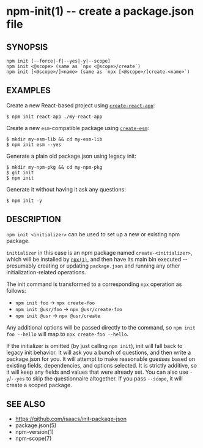 npm-init(1) -- create a package.json file
=======================================================

## SYNOPSIS

    npm init [--force|-f|--yes|-y|--scope]
    npm init <@scope> (same as `npx <@scope>/create`)
    npm init [<@scope>/]<name> (same as `npx [<@scope>/]create-<name>`)

## EXAMPLES

Create a new React-based project using [`create-react-app`](https://npm.im/create-react-app):
```
$ npm init react-app ./my-react-app
```

Create a new `esm`-compatible package using [`create-esm`](https://npm.im/create-esm):
```
$ mkdir my-esm-lib && cd my-esm-lib
$ npm init esm --yes
```

Generate a plain old package.json using legacy init:
```
$ mkdir my-npm-pkg && cd my-npm-pkg
$ git init
$ npm init
```

Generate it without having it ask any questions:
```
$ npm init -y
```

## DESCRIPTION

`npm init <initializer>` can be used to set up a new or existing npm package.

`initializer` in this case is an npm package named `create-<initializer>`, which
will be installed by [`npx(1)`](https://npm.im/npx), and then have its main bin
executed -- presumably creating or updating `package.json` and running any other
initialization-related operations.

The init command is transformed to a corresponding `npx` operation as follows:

* `npm init foo` -> `npx create-foo`
* `npm init @usr/foo` -> `npx @usr/create-foo`
* `npm init @usr` -> `npx @usr/create`

Any additional options will be passed directly to the command, so `npm init foo
--hello` will map to `npx create-foo --hello`.

If the initializer is omitted (by just calling `npm init`), init will fall back
to legacy init behavior. It will ask you a bunch of questions, and then write a
package.json for you. It will attempt to make reasonable guesses based on
existing fields, dependencies, and options selected. It is strictly additive, so
it will keep any fields and values that were already set. You can also use
`-y`/`--yes` to skip the questionnaire altogether. If you pass `--scope`, it
will create a scoped package.

## SEE ALSO

* <https://github.com/isaacs/init-package-json>
* package.json(5)
* npm-version(1)
* npm-scope(7)

